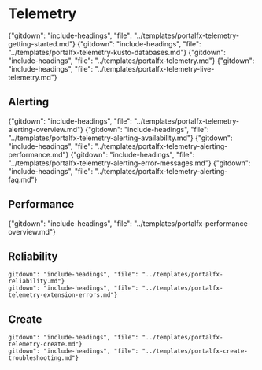 
# Telemetry 

  {"gitdown": "include-headings", "file": "../templates/portalfx-telemetry-getting-started.md"}
  {"gitdown": "include-headings", "file": "../templates/portalfx-telemetry-kusto-databases.md"}
  {"gitdown": "include-headings", "file": "../templates/portalfx-telemetry.md"}
  {"gitdown": "include-headings", "file": "../templates/portalfx-telemetry-live-telemetry.md"}

## Alerting

  {"gitdown": "include-headings", "file": "../templates/portalfx-telemetry-alerting-overview.md"}
  {"gitdown": "include-headings", "file": "../templates/portalfx-telemetry-alerting-availability.md"}
  {"gitdown": "include-headings", "file": "../templates/portalfx-telemetry-alerting-performance.md"}
  {"gitdown": "include-headings", "file": "../templates/portalfx-telemetry-alerting-error-messages.md"}
  {"gitdown": "include-headings", "file": "../templates/portalfx-telemetry-alerting-faq.md"}

## Performance 

  {"gitdown": "include-headings", "file": "../templates/portalfx-performance-overview.md"}

## Reliability

    gitdown": "include-headings", "file": "../templates/portalfx-reliability.md"}
    gitdown": "include-headings", "file": "../templates/portalfx-telemetry-extension-errors.md"}

## Create 

    gitdown": "include-headings", "file": "../templates/portalfx-telemetry-create.md"}
    gitdown": "include-headings", "file": "../templates/portalfx-create-troubleshooting.md"}